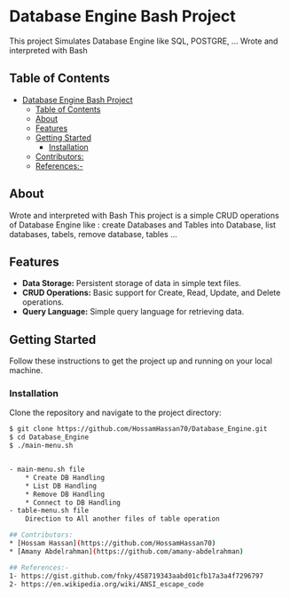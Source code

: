 # Database Engine Bash Project

This project Simulates Database Engine like SQL, POSTGRE, ...
Wrote and interpreted with Bash

## Table of Contents

- [Database Engine Bash Project](#database-engine-bash-project)
  - [Table of Contents](#table-of-contents)
  - [About](#about)
  - [Features](#features)
  - [Getting Started](#getting-started)
    - [Installation](#installation)
  - [Contributors:](#contributors)
  - [References:-](#references-)

## About

Wrote and interpreted with Bash 
This project is a simple CRUD operations of Database Engine 
like : create Databases and Tables into Database, list 
databases, tabels, remove database, tables ...  

## Features

- **Data Storage:** Persistent storage of data in simple text files.
- **CRUD Operations:** Basic support for Create, Read, Update, and Delete operations.
- **Query Language:** Simple query language for retrieving data.

## Getting Started

Follow these instructions to get the project up and running on your local machine.


### Installation

Clone the repository and navigate to the project directory:

```bash
$ git clone https://github.com/HossamHassan70/Database_Engine.git
$ cd Database_Engine
$ ./main-menu.sh


- main-menu.sh file
    * Create DB Handling 
    * List DB Handling
    * Remove DB Handling
    * Connect to DB Handling
- table-menu.sh file
    Direction to All another files of table operation

## Contributors:
* [Hossam Hassan](https://github.com/HossamHassan70)
* [Amany Abdelrahman](https://github.com/amany-abdelrahman)

## References:-
1- https://gist.github.com/fnky/458719343aabd01cfb17a3a4f7296797
2- https://en.wikipedia.org/wiki/ANSI_escape_code